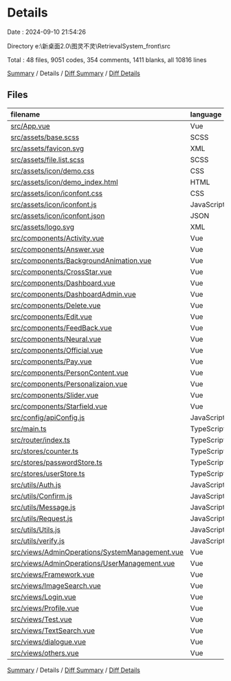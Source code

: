 # Details

Date : 2024-09-10 21:54:26

Directory e:\\新桌面2.0\\图灵不灵\\RetrievalSystem_front\\src

Total : 48 files,  9051 codes, 354 comments, 1411 blanks, all 10816 lines

[Summary](results.md) / Details / [Diff Summary](diff.md) / [Diff Details](diff-details.md)

## Files
| filename | language | code | comment | blank | total |
| :--- | :--- | ---: | ---: | ---: | ---: |
| [src/App.vue](/src/App.vue) | Vue | 16 | 0 | 7 | 23 |
| [src/assets/base.scss](/src/assets/base.scss) | SCSS | 54 | 0 | 11 | 65 |
| [src/assets/favicon.svg](/src/assets/favicon.svg) | XML | 1 | 0 | 0 | 1 |
| [src/assets/file.list.scss](/src/assets/file.list.scss) | SCSS | 111 | 0 | 22 | 133 |
| [src/assets/icon/demo.css](/src/assets/icon/demo.css) | CSS | 435 | 19 | 86 | 540 |
| [src/assets/icon/demo_index.html](/src/assets/icon/demo_index.html) | HTML | 931 | 2 | 130 | 1,063 |
| [src/assets/icon/iconfont.css](/src/assets/icon/iconfont.css) | CSS | 127 | 0 | 41 | 168 |
| [src/assets/icon/iconfont.js](/src/assets/icon/iconfont.js) | JavaScript | 1 | 0 | 0 | 1 |
| [src/assets/icon/iconfont.json](/src/assets/icon/iconfont.json) | JSON | 275 | 0 | 1 | 276 |
| [src/assets/logo.svg](/src/assets/logo.svg) | XML | 1 | 0 | 1 | 2 |
| [src/components/Activity.vue](/src/components/Activity.vue) | Vue | 232 | 25 | 41 | 298 |
| [src/components/Answer.vue](/src/components/Answer.vue) | Vue | 158 | 16 | 20 | 194 |
| [src/components/BackgroundAnimation.vue](/src/components/BackgroundAnimation.vue) | Vue | 408 | 8 | 48 | 464 |
| [src/components/CrossStar.vue](/src/components/CrossStar.vue) | Vue | 163 | 0 | 34 | 197 |
| [src/components/Dashboard.vue](/src/components/Dashboard.vue) | Vue | 299 | 18 | 59 | 376 |
| [src/components/DashboardAdmin.vue](/src/components/DashboardAdmin.vue) | Vue | 249 | 7 | 49 | 305 |
| [src/components/Delete.vue](/src/components/Delete.vue) | Vue | 215 | 8 | 40 | 263 |
| [src/components/Edit.vue](/src/components/Edit.vue) | Vue | 363 | 23 | 61 | 447 |
| [src/components/FeedBack.vue](/src/components/FeedBack.vue) | Vue | 265 | 15 | 46 | 326 |
| [src/components/Neural.vue](/src/components/Neural.vue) | Vue | 185 | 9 | 27 | 221 |
| [src/components/Official.vue](/src/components/Official.vue) | Vue | 66 | 0 | 11 | 77 |
| [src/components/Pay.vue](/src/components/Pay.vue) | Vue | 119 | 10 | 29 | 158 |
| [src/components/PersonContent.vue](/src/components/PersonContent.vue) | Vue | 222 | 14 | 46 | 282 |
| [src/components/Personalizaion.vue](/src/components/Personalizaion.vue) | Vue | 209 | 8 | 37 | 254 |
| [src/components/Slider.vue](/src/components/Slider.vue) | Vue | 190 | 0 | 23 | 213 |
| [src/components/Starfield.vue](/src/components/Starfield.vue) | Vue | 205 | 2 | 25 | 232 |
| [src/config/apiConfig.js](/src/config/apiConfig.js) | JavaScript | 22 | 15 | 10 | 47 |
| [src/main.ts](/src/main.ts) | TypeScript | 30 | 4 | 13 | 47 |
| [src/router/index.ts](/src/router/index.ts) | TypeScript | 67 | 0 | 3 | 70 |
| [src/stores/counter.ts](/src/stores/counter.ts) | TypeScript | 10 | 0 | 3 | 13 |
| [src/stores/passwordStore.ts](/src/stores/passwordStore.ts) | TypeScript | 10 | 3 | 4 | 17 |
| [src/stores/userStore.ts](/src/stores/userStore.ts) | TypeScript | 18 | 5 | 7 | 30 |
| [src/utils/Auth.js](/src/utils/Auth.js) | JavaScript | 11 | 1 | 3 | 15 |
| [src/utils/Confirm.js](/src/utils/Confirm.js) | JavaScript | 11 | 0 | 6 | 17 |
| [src/utils/Message.js](/src/utils/Message.js) | JavaScript | 25 | 0 | 3 | 28 |
| [src/utils/Request.js](/src/utils/Request.js) | JavaScript | 91 | 11 | 15 | 117 |
| [src/utils/Utils.js](/src/utils/Utils.js) | JavaScript | 21 | 0 | 0 | 21 |
| [src/utils/verify.js](/src/utils/verify.js) | JavaScript | 31 | 0 | 2 | 33 |
| [src/views/AdminOperations/SystemManagement.vue](/src/views/AdminOperations/SystemManagement.vue) | Vue | 297 | 13 | 44 | 354 |
| [src/views/AdminOperations/UserManagement.vue](/src/views/AdminOperations/UserManagement.vue) | Vue | 300 | 12 | 45 | 357 |
| [src/views/Framework.vue](/src/views/Framework.vue) | Vue | 67 | 0 | 14 | 81 |
| [src/views/ImageSearch.vue](/src/views/ImageSearch.vue) | Vue | 533 | 23 | 76 | 632 |
| [src/views/Login.vue](/src/views/Login.vue) | Vue | 422 | 36 | 51 | 509 |
| [src/views/Profile.vue](/src/views/Profile.vue) | Vue | 358 | 13 | 39 | 410 |
| [src/views/Test.vue](/src/views/Test.vue) | Vue | 73 | 8 | 15 | 96 |
| [src/views/TextSearch.vue](/src/views/TextSearch.vue) | Vue | 627 | 18 | 83 | 728 |
| [src/views/dialogue.vue](/src/views/dialogue.vue) | Vue | 464 | 7 | 65 | 536 |
| [src/views/others.vue](/src/views/others.vue) | Vue | 63 | 1 | 15 | 79 |

[Summary](results.md) / Details / [Diff Summary](diff.md) / [Diff Details](diff-details.md)
